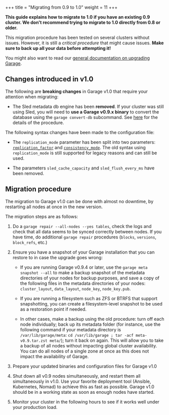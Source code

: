 +++
title = "Migrating from 0.9 to 1.0"
weight = 11
+++

**This guide explains how to migrate to 1.0 if you have an existing 0.9 cluster.
We don't recommend trying to migrate to 1.0 directly from 0.8 or older.**

This migration procedure has been tested on several clusters without issues.
However, it is still a *critical procedure* that might cause issues.
**Make sure to back up all your data before attempting it!**

You might also want to read our [general documentation on upgrading Garage](@/documentation/operations/upgrading.md).

## Changes introduced in v1.0

The following are **breaking changes** in Garage v1.0 that require your attention when migrating:

- The Sled metadata db engine has been **removed**. If your cluster was still
  using Sled, you will need to **use a Garage v0.9.x binary** to convert the
  database using the `garage convert-db` subcommand. See
  [here](@/documentation/reference-manual/configuration/#db_engine) for the
  details of the procedure.

The following syntax changes have been made to the configuration file:

- The `replication_mode` parameter has been split into two parameters:
  [`replication_factor`](@/documentation/reference-manual/configuration/#replication_factor)
  and
  [`consistency_mode`](@/documentation/reference-manual/configuration/#consistency_mode).
  The old syntax using `replication_mode` is still supported for legacy
  reasons and can still be used.

- The parameters `sled_cache_capacity` and `sled_flush_every_ms` have been removed.

## Migration procedure

The migration to Garage v1.0 can be done with almost no downtime,
by restarting all nodes at once in the new version.

The migration steps are as follows:

1. Do a `garage repair --all-nodes --yes tables`, check the logs and check that
   all data seems to be synced correctly between nodes. If you have time, do
   additional `garage repair` procedures (`blocks`, `versions`, `block_refs`,
   etc.)
    
2. Ensure you have a snapshot of your Garage installation that you can restore
   to in case the upgrade goes wrong:

   - If you are running Garage v0.9.4 or later, use the `garage meta snapshot
     --all` to make a backup snapshot of the metadata directories of your nodes
     for backup purposes, and save a copy of the following files in the
     metadata directories of your nodes: `cluster_layout`, `data_layout`,
     `node_key`, `node_key.pub`.

   - If you are running a filesystem such as ZFS or BTRFS that support
     snapshotting, you can create a filesystem-level snapshot to be used as a
     restoration point if needed.

   - In other cases, make a backup using the old procedure: turn off each node
     individually; back up its metadata folder (for instance, use the following
     command if your metadata directory is `/var/lib/garage/meta`: `cd
     /var/lib/garage ; tar -acf meta-v0.9.tar.zst meta/`); turn it back on
     again.  This will allow you to take a backup of all nodes without
     impacting global cluster availability.  You can do all nodes of a single
     zone at once as this does not impact the availability of Garage.

3. Prepare your updated binaries and configuration files for Garage v1.0

4. Shut down all v0.9 nodes simultaneously, and restart them all simultaneously
   in v1.0.  Use your favorite deployment tool (Ansible, Kubernetes, Nomad) to
   achieve this as fast as possible.  Garage v1.0 should be in a working state
   as soon as enough nodes have started.

5. Monitor your cluster in the following hours to see if it works well under
   your production load.
